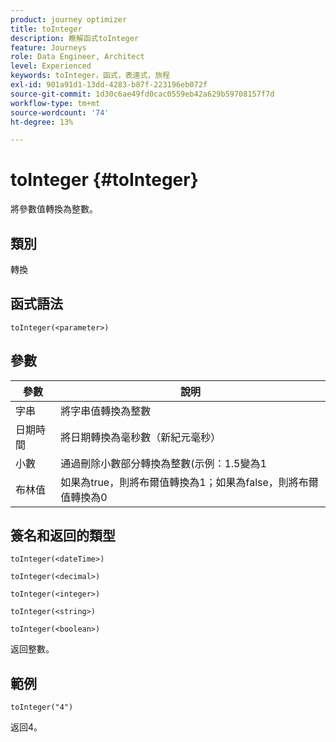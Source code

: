 ```yaml
---
product: journey optimizer
title: toInteger
description: 瞭解函式toInteger
feature: Journeys
role: Data Engineer, Architect
level: Experienced
keywords: toInteger，函式，表達式，旅程
exl-id: 901a91d1-13dd-4283-b87f-223196eb072f
source-git-commit: 1d30c6ae49fd0cac0559eb42a629b59708157f7d
workflow-type: tm+mt
source-wordcount: '74'
ht-degree: 13%

---
```


# toInteger {#toInteger}

將參數值轉換為整數。

## 類別

轉換

## 函式語法

`toInteger(<parameter>)`

## 參數

| 參數 | 說明 |
|--- |--- |
| 字串 | 將字串值轉換為整數 |
| 日期時間 | 將日期轉換為毫秒數（新紀元毫秒） |
| 小數 | 通過刪除小數部分轉換為整數(示例：1.5變為1 |
| 布林值 | 如果為true，則將布爾值轉換為1；如果為false，則將布爾值轉換為0 |

## 簽名和返回的類型

`toInteger(<dateTime>)`

`toInteger(<decimal>)`

`toInteger(<integer>)`

`toInteger(<string>)`

`toInteger(<boolean>)`

返回整數。

## 範例

`toInteger("4")`

返回4。
